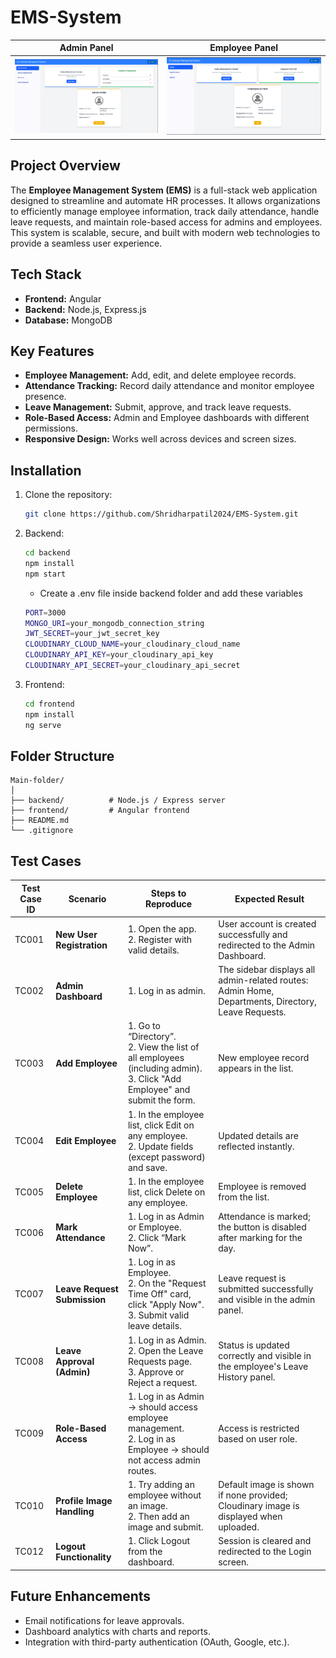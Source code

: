 # EMS-System


| Admin Panel | Employee Panel |
| ----------- | -------------- |
| <img src="images/admin-image.png" width="800"/> | <img src="images/employee-image.png" width="800"/> |


## Project Overview

The **Employee Management System (EMS)** is a full-stack web application designed to streamline and automate HR processes. It allows organizations to efficiently manage employee information, track daily attendance, handle leave requests, and maintain role-based access for admins and employees. This system is scalable, secure, and built with modern web technologies to provide a seamless user experience.

## Tech Stack

- **Frontend:** Angular
- **Backend:** Node.js, Express.js  
- **Database:** MongoDB  

## Key Features

- **Employee Management:** Add, edit, and delete employee records.  
- **Attendance Tracking:** Record daily attendance and monitor employee presence.  
- **Leave Management:** Submit, approve, and track leave requests.  
- **Role-Based Access:** Admin and Employee dashboards with different permissions.  
- **Responsive Design:** Works well across devices and screen sizes.  

## Installation

1. Clone the repository:
   ```bash
   git clone https://github.com/Shridharpatil2024/EMS-System.git

2. Backend:
   ```bash
   cd backend
   npm install
   npm start
   ```
   - Create a .env file inside backend folder and add these variables 
   ```bash
   PORT=3000
   MONGO_URI=your_mongodb_connection_string
   JWT_SECRET=your_jwt_secret_key
   CLOUDINARY_CLOUD_NAME=your_cloudinary_cloud_name
   CLOUDINARY_API_KEY=your_cloudinary_api_key
   CLOUDINARY_API_SECRET=your_cloudinary_api_secret
   ```
3. Frontend:
   ```bash
   cd frontend
   npm install
   ng serve


## Folder Structure
```
Main-folder/
│
├── backend/          # Node.js / Express server
├── frontend/         # Angular frontend
├── README.md
└── .gitignore
```

## Test Cases

| **Test Case ID** | **Scenario**                 | **Steps to Reproduce**                                                                                                        | **Expected Result**                                                                                |
| ---------------- | ---------------------------- | ----------------------------------------------------------------------------------------------------------------------------- | -------------------------------------------------------------------------------------------------- |
| TC001            | **New User Registration**    | 1. Open the app.<br>2. Register with valid details.                                                                           | User account is created successfully and redirected to the Admin Dashboard.                        |
| TC002            | **Admin Dashboard**          | 1. Log in as admin.                                                                                                           | The sidebar displays all admin-related routes: Admin Home, Departments, Directory, Leave Requests. |
| TC003            | **Add Employee**             | 1. Go to “Directory”.<br>2. View the list of all employees (including admin).<br>3. Click "Add Employee" and submit the form. | New employee record appears in the list.                                                           |
| TC004            | **Edit Employee**            | 1. In the employee list, click Edit on any employee.<br>2. Update fields (except password) and save.                          | Updated details are reflected instantly.                                                           |
| TC005            | **Delete Employee**          | 1. In the employee list, click Delete on any employee.                                                                        | Employee is removed from the list.                                                                 |
| TC006            | **Mark Attendance**          | 1. Log in as Admin or Employee.<br>2. Click “Mark Now”.                                                                       | Attendance is marked; the button is disabled after marking for the day.                            |
| TC007            | **Leave Request Submission** | 1. Log in as Employee.<br>2. On the "Request Time Off" card, click "Apply Now".<br>3. Submit valid leave details.             | Leave request is submitted successfully and visible in the admin panel.                            |
| TC008            | **Leave Approval (Admin)**   | 1. Log in as Admin.<br>2. Open the Leave Requests page.<br>3. Approve or Reject a request.                                    | Status is updated correctly and visible in the employee's Leave History panel.                     |
| TC009            | **Role-Based Access**        | 1. Log in as Admin → should access employee management.<br>2. Log in as Employee → should not access admin routes.            | Access is restricted based on user role.                                                           |
| TC010            | **Profile Image Handling**   | 1. Try adding an employee without an image.<br>2. Then add an image and submit.                                               | Default image is shown if none provided; Cloudinary image is displayed when uploaded.              |
| TC012            | **Logout Functionality**     | 1. Click Logout from the dashboard.                                                                                           | Session is cleared and redirected to the Login screen.                                             |


## Future Enhancements

- Email notifications for leave approvals.
- Dashboard analytics with charts and reports.
- Integration with third-party authentication (OAuth, Google, etc.).